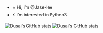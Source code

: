 - ⭐ Hi, I’m @Jase-lee
- ⚡ I’m interested in Python3

![Dusai's GitHub stats](https://github-readme-stats.vercel.app/api?username=Jase-lee)
![Dusai's GitHub stats](https://github-readme-stats.vercel.app/api?username=Jase-lee&show_icons=true&theme=radical)

<!---
Jase-lee/Jase-lee is a ✨ special ✨ repository because its `README.md` (this file) appears on your GitHub profile.
You can click the Preview link to take a look at your changes.
--->

